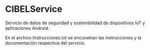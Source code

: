 # CIBELService
Servicio de datos de seguridad y sostenibilidad de dispositivos IoT y aplicaciones Android.

En el archivo Instrucciones.txt se encunetran las instrucciones y la documentación respectiva del servicio.

